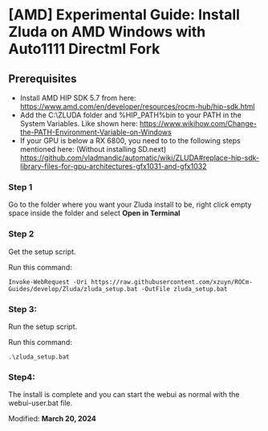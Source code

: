 # [AMD] Experimental Guide: Install Zluda on AMD Windows with Auto1111 Directml Fork

## Prerequisites
- Install AMD HIP SDK 5.7 from here: https://www.amd.com/en/developer/resources/rocm-hub/hip-sdk.html
- Add the C:\ZLUDA folder and %HIP_PATH%bin to your PATH in the System Variables. Like shown here: https://www.wikihow.com/Change-the-PATH-Environment-Variable-on-Windows
- If your GPU is below a RX 6800, you need to to the following steps mentioned here: (Without installing SD.next) https://github.com/vladmandic/automatic/wiki/ZLUDA#replace-hip-sdk-library-files-for-gpu-architectures-gfx1031-and-gfx1032

### Step 1
Go to the folder where you want your Zluda install to be, right click empty space inside the folder and select **Open in Terminal**

### Step 2
Get the setup script.

Run this command:

`Invoke-WebRequest -Uri https://raw.githubusercontent.com/xzuyn/ROCm-Guides/develop/Zluda/zluda_setup.bat -OutFile zluda_setup.bat`

### Step 3:
Run the setup script.

Run this command:

`.\zluda_setup.bat`

### Step4:
The install is complete and you can start the webui as normal with the webui-user.bat file.

Modified: **March 20, 2024**
